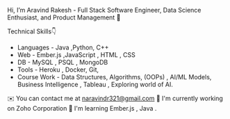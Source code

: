 Hi, I’m Aravind Rakesh - Full Stack Software Engineer, Data Science Enthusiast, and Product Management 👋 

Technical Skills👇

- Languages - Java ,Python, C++ 
- Web - Ember.js ,JavaScript , HTML , CSS
- DB - MySQL , PSQL , MongoDB
- Tools - Heroku , Docker, Git, 
- Course Work - Data Structures, Algorithms, (OOPs) , AI/ML Models, Business Intelligence , Tableau , Exploring world of AI.

✉️ You can contact me at naravindr321@gmail.com
🚀 I'm currently working on Zoho Corporation
🧠 I'm learning Ember.js , Java .


<!---
NARAVINDR321/NARAVINDR321 is a ✨ special ✨ repository because its `README.md` (this file) appears on your GitHub profile.
You can click the Preview link to take a look at your changes.
--->
